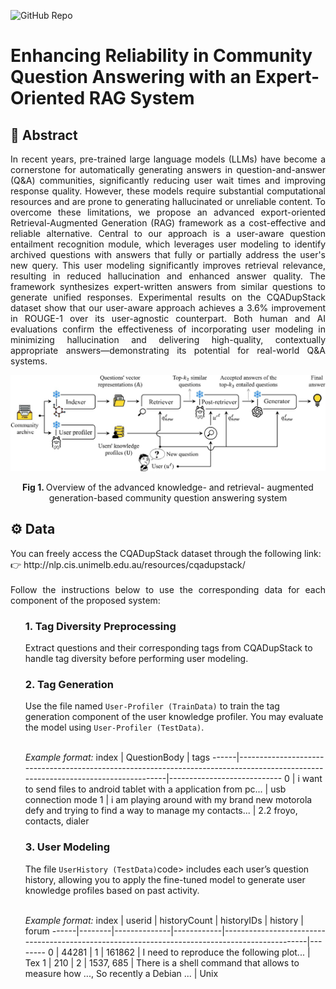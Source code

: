 ![GitHub Repo](https://img.shields.io/badge/Research-Paper-blue)
# **Enhancing Reliability in Community Question Answering with an Expert-Oriented RAG System**
## 📜 Abstract
<p align="justify">
In recent years, pre-trained large language models (LLMs) have become a cornerstone for automatically generating answers in question-and-answer (Q&A) communities, significantly reducing user wait times and improving response quality. However, these models require substantial computational resources and are prone to generating hallucinated or unreliable content. To overcome these limitations, we propose an advanced export-oriented Retrieval-Augmented Generation (RAG) framework as a cost-effective and reliable alternative. Central to our approach is a user-aware question entailment recognition module, which leverages user modeling to identify archived questions with answers that fully or partially address the user's new query. This user modeling significantly improves retrieval relevance, resulting in reduced hallucination and enhanced answer quality. The framework synthesizes expert-written answers from similar questions to generate unified responses. Experimental results on the CQADupStack dataset show that our user-aware approach achieves a 3.6% improvement in ROUGE-1 over its user-agnostic counterpart. Both human and AI evaluations confirm the effectiveness of incorporating user modeling in minimizing hallucination and delivering high-quality, contextually appropriate answers—demonstrating its potential for real-world Q&A systems. 
</p>
<p align="center"><img src="ProposedSystem.jpg" width="700" alt="ProposedFramework"></p>
<p align="center"><b> Fig 1. </b> Overview of the advanced knowledge- and retrieval- augmented generation-based community question answering system </p>

## ⚙️ Data
<p align="justify">
You can freely access the CQADupStack dataset through the following link:<br>
👉 http://nlp.cis.unimelb.edu.au/resources/cqadupstack/ <br><br>
Follow the instructions below to use the corresponding data for each component of the proposed system:<br>
  <ul> <h3> 1. Tag Diversity Preprocessing </h3>
Extract questions and their corresponding tags from CQADupStack to handle tag diversity before performing user modeling.
  </ul>
  <ul> <h3> 2. Tag Generation </h3>
Use the file named <code>User-Profiler (TrainData)</code> to train the tag generation component of the user knowledge profiler.
You may evaluate the model using <code>User-Profiler (TestData)</code>.

<br><i>Example format:</i>
index | QuestionBody                                                                                                                   | tags
------|----------------------------------------------------------------------------------------------------------------------------------|----------------------------
0     | i want to send files to android tablet with a application from pc...                                                           | usb connection mode
1     | i am playing around with my brand new motorola defy and trying to find a way to manage my contacts...                          | 2.2 froyo, contacts, dialer
</ul>
<ul> <h3> 3. User Modeling </h3>
The file <code>UserHistory (TestData)</code>code> includes each user’s question history, allowing you to apply the fine-tuned model to generate user knowledge profiles based on past activity.

<br><i>Example format:</i>
index | userid | historyCount | historyIDs | history                                                                                       | forum
------|--------|--------------|------------|-----------------------------------------------------------------------------------------------|--------
0     | 44281  | 1            | 161862     | I need to reproduce the following plot...                                                     | Tex
1     | 210    | 2            | 1537, 685  | There is a shell command that allows to measure how ..., So recently a Debian ...             | Unix
</ul>

